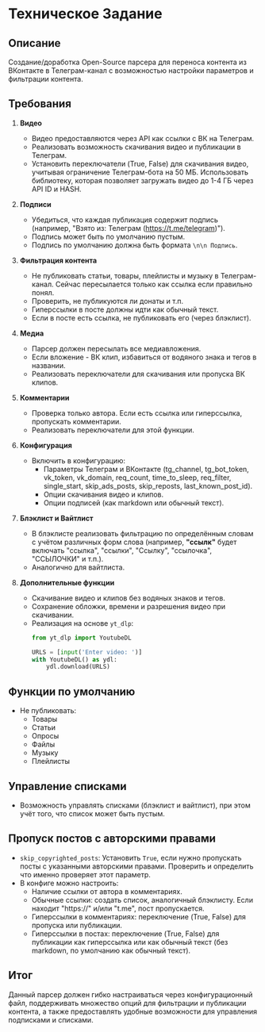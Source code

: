 # Техническое Задание

## Описание

Создание/доработка Open-Source парсера для переноса контента из ВКонтакте в Телеграм-канал с возможностью настройки параметров и фильтрации контента.

## Требования

1. **Видео**
    - Видео предоставляются через API как ссылки с ВК на Телеграм.
    - Реализовать возможность скачивания видео и публикации в Телеграм.
    - Установить переключатели (True, False) для скачивания видео, учитывая ограничение Телеграм-бота на 50 МБ. Использовать библиотеку, которая позволяет загружать видео до 1-4 ГБ через API ID и HASH.

2. **Подписи**
    - Убедиться, что каждая публикация содержит подпись (например, "Взято из: Телеграм (https://t.me/telegram)").
    - Подпись может быть по умолчанию пустым.
    - Подпись по умолчанию должна быть формата `\n\n Подпись`.

3. **Фильтрация контента**
    - Не публиковать статьи, товары, плейлисты и музыку в Телеграм-канал. Сейчас пересылается только как ссылка если правильно понял.
    - Проверить, не публикуются ли донаты и т.п.
    - Гиперссылки в посте должны идти как обычный текст.
    - Если в посте есть ссылка, не публиковать его (через блэклист).

4. **Медиа**
    - Парсер должен пересылать все медиавложения.
    - Если вложение - ВК клип, избавиться от водяного знака и тегов в названии.
    - Реализовать переключатели для скачивания или пропуска ВК клипов.

5. **Комментарии**
    - Проверка только автора. Если есть ссылка или гиперссылка, пропускать комментарии.
    - Реализовать переключатели для этой функции.

6. **Конфигурация**
    - Включить в конфигурацию:
        - Параметры Телеграм и ВКонтакте (tg_channel, tg_bot_token, vk_token, vk_domain, req_count, time_to_sleep, req_filter, single_start, skip_ads_posts, skip_reposts, last_known_post_id).
        - Опции скачивания видео и клипов.
        - Опции подписей (как markdown или обычный текст).

7. **Блэклист и Вайтлист**
    - В блэклисте реализовать фильтрацию по определённым словам с учётом различных форм слова (например, **"ссылк"** будет включать "ссылка", "ссылки", "Ссылку", "ссылочка", "ССЫЛОЧКИ" и т.п.).
    - Аналогично для вайтлиста.

8. **Дополнительные функции**
    - Скачивание видео и клипов без водяных знаков и тегов.
    - Сохранение обложки, времени и разрешения видео при скачивании.
    - Реализация на основе `yt_dlp`:
      ```python
      from yt_dlp import YoutubeDL

      URLS = [input('Enter video: ')]
      with YoutubeDL() as ydl:
          ydl.download(URLS)
      ```

## Функции по умолчанию

- Не публиковать:
    - Товары
    - Статьи
    - Опросы
    - Файлы
    - Музыку
    - Плейлисты

## Управление списками

- Возможность управлять списками (блэклист и вайтлист), при этом учёт того, что список может быть пустым.

## Пропуск постов с авторскими правами

- `skip_copyrighted_posts`: Установить `True`, если нужно пропускать посты с указанными авторскими правами. Проверить и определить что именно проверяет этот параметр.
- В конфиге можно настроить:
    - Наличие ссылки от автора в комментариях.
    - Обычные ссылки: создать список, аналогичный блэклисту. Если находит "https://" и/или "t.me", пост пропускается.
    - Гиперссылки в комментариях: переключение (True, False) для пропуска или публикации.
    - Гиперссылки в постах: переключение (True, False) для публикации как гиперссылка или как обычный текст (без markdown, по умолчанию как обычный текст).

## Итог

Данный парсер должен гибко настраиваться через конфигурационный файл, поддерживать множество опций для фильтрации и публикации контента, а также предоставлять удобные возможности для управления подписками и списками.
